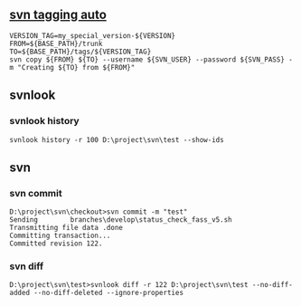 
## [svn tagging auto](http://developerautomation.com/jenkins-job-automate-svn-tagging/)

```shell
VERSION_TAG=my_special_version-${VERSION}
FROM=${BASE_PATH}/trunk
TO=${BASE_PATH}/tags/${VERSION_TAG}
svn copy ${FROM} ${TO} --username ${SVN_USER} --password ${SVN_PASS} -m "Creating ${TO} from ${FROM}"
```

## svnlook
### svnlook history
```
svnlook history -r 100 D:\project\svn\test --show-ids
```


## svn
### svn commit
```
D:\project\svn\checkout>svn commit -m "test"
Sending        branches\develop\status_check_fass_v5.sh
Transmitting file data .done
Committing transaction...
Committed revision 122.
```
### svn diff
```
D:\project\svn\test>svnlook diff -r 122 D:\project\svn\test --no-diff-added --no-diff-deleted --ignore-properties
```
